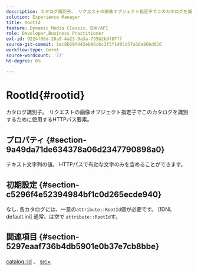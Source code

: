 ```yaml
---
description: カタログ識別子。 リクエストの画像オブジェクト指定子でこのカタログを識別するために使用するHTTPパス要素。
solution: Experience Manager
title: RootId
feature: Dynamic Media Classic、SDK/API
role: Developer,Business Practitioner
exl-id: 9224f06d-28a9-4a23-9a3a-735b2b9f87ff
source-git-commit: 1ec8b59f442eb96c6c3f5f1405d57a38a86bd056
workflow-type: tm+mt
source-wordcount: '77'
ht-degree: 6%

---
```


# RootId{#rootid}

カタログ識別子。 リクエストの画像オブジェクト指定子でこのカタログを識別するために使用するHTTPパス要素。

## プロパティ {#section-9a49da71de634378a06d2347790898a0}

テキスト文字列の値。 HTTPパスで有効な文字のみを含めることができます。

## 初期設定 {#section-c5296f4e52394984bf1c0d265ecde940}

なし. 各カタログには、一意の`attribute::RootId`値が必要です。 [!DNL default.ini] 通常、は空で `attribute::RootId`す。

## 関連項目 {#section-5297eaaf736b4db5901e0b37e7cb8bbe}

[catalog::Id](/help/aem-is-ir-api/is-api/image-catalog/image-serving-api-ref/c-image-catalog-reference/c-image-svg-data-reference/c-image-data-reference/r-id-cat.md) 、 [src=](../../../../../is-api/http-ref/image-serving-api-ref/c-http-protocol-reference/c-command-reference/r-src.md#reference-f6506637778c4c69bf106a7924a91ab1)
